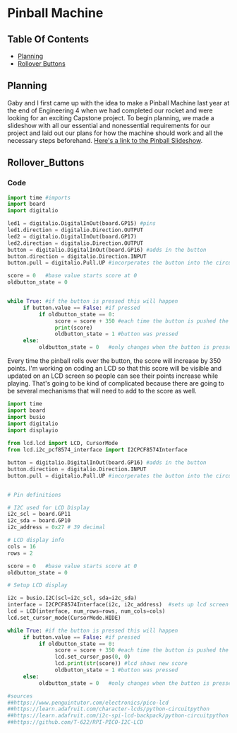 # Pinball Machine

## Table Of Contents
* [Planning](#Planning)
* [Rollover Buttons](#Rollover_Buttons)



## Planning

Gaby and I first came up with the idea to make a Pinball Machine last year at the end of Engineering 4 when we had completed our rocket and were looking for an exciting Capstone project. To begin planning, we made a slideshow with all our essential and nonessential requirements for our project and laid out our plans for how the machine should work and all the necessary steps beforehand. [Here's a link to the Pinball Slideshow](https://docs.google.com/presentation/d/1-0p-8omO62feyVH7SRMGAjvP5zyLEiNpoB7CkiigmQg/edit?usp=sharing). 

## Rollover_Buttons

### Code

``` python
import time #imports
import board
import digitalio

led1 = digitalio.DigitalInOut(board.GP15) #pins 
led1.direction = digitalio.Direction.OUTPUT
led2 = digitalio.DigitalInOut(board.GP17)
led2.direction = digitalio.Direction.OUTPUT
button = digitalio.DigitalInOut(board.GP16) #adds in the button
button.direction = digitalio.Direction.INPUT
button.pull = digitalio.Pull.UP #incorperates the button into the circuit

score = 0   #base value starts score at 0
oldbutton_state = 0


while True: #if the button is pressed this will happen
     if button.value == False: #if pressed
          if oldbutton_state == 0:
               score = score + 350 #each time the button is pushed the score increases by 350
               print(score)
               oldbutton_state = 1 #button was pressed
     else:
          oldbutton_state = 0   #only changes when the button is pressed
```

Every time the pinball rolls over the button, the score will increase by 350 points. I'm working on coding an LCD so that this score will be visible and updated on an LCD screen so people can see their points increase while playing. That's going to be kind of complicated because there are going to be several mechanisms that will need to add to the score as well. 

 
``` python
import time  
import board 
import busio  
import digitalio
import displayio
 
from lcd.lcd import LCD, CursorMode
from lcd.i2c_pcf8574_interface import I2CPCF8574Interface

button = digitalio.DigitalInOut(board.GP16) #adds in the button
button.direction = digitalio.Direction.INPUT
button.pull = digitalio.Pull.UP #incorperates the button into the circuit


# Pin definitions

# I2C used for LCD Display
i2c_scl = board.GP11
i2c_sda = board.GP10
i2c_address = 0x27 # 39 decimal

# LCD display info
cols = 16
rows = 2

score = 0   #base value starts score at 0
oldbutton_state = 0

# Setup LCD display

i2c = busio.I2C(scl=i2c_scl, sda=i2c_sda)
interface = I2CPCF8574Interface(i2c, i2c_address)  #sets up lcd screen
lcd = LCD(interface, num_rows=rows, num_cols=cols)
lcd.set_cursor_mode(CursorMode.HIDE)

while True: #if the button is pressed this will happen
     if button.value == False: #if pressed
          if oldbutton_state == 0:
               score = score + 350 #each time the button is pushed the score increases by 350
               lcd.set_cursor_pos(0, 0)
               lcd.print(str(score)) #lcd shows new score
               oldbutton_state = 1 #button was pressed
     else:
          oldbutton_state = 0   #only changes when the button is pressedlcd.print ("word")

#sources
##https://www.penguintutor.com/electronics/pico-lcd
##https://learn.adafruit.com/character-lcds/python-circuitpython 
##https://learn.adafruit.com/i2c-spi-lcd-backpack/python-circuitpython 
##https://github.com/T-622/RPI-PICO-I2C-LCD 
```










